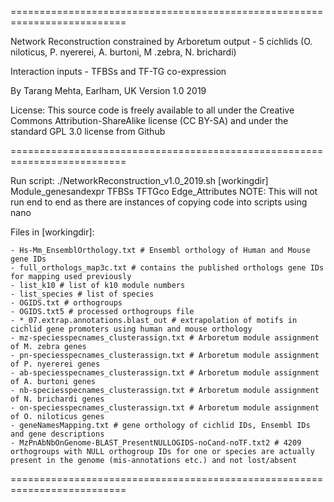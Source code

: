 ==========================================================================

Network Reconstruction constrained by Arboretum output - 5 cichlids (O. niloticus, P. nyererei, A. burtoni, M .zebra, N. brichardi)

Interaction inputs - TFBSs and TF-TG co-expression

By Tarang Mehta, Earlham, UK
Version 1.0 2019

License: 
This source code is freely available to all under the Creative Commons Attribution-ShareAlike license (CC BY-SA) and under the standard GPL 3.0 license from Github

==========================================================================

Run script: 
	./NetworkReconstruction_v1.0_2019.sh [workingdir] Module_genesandexpr TFBSs TFTGco Edge_Attributes
NOTE: This will not run end to end as there are instances of copying code into scripts using nano

Files in [workingdir]:

	- Hs-Mm_EnsemblOrthology.txt # Ensembl orthology of Human and Mouse gene IDs
	- full_orthologs_map3c.txt # contains the published orthologs gene IDs for mapping used previously
	- list_k10 # list of k10 module numbers
	- list_species # list of species
	- OGIDS.txt # orthogroups
	- OGIDS.txt5 # processed orthogroups file
	- *_07.extrap.annotations.blast_out # extrapolation of motifs in cichlid gene promoters using human and mouse orthology
	- mz-speciesspecnames_clusterassign.txt # Arboretum module assignment of M. zebra genes
	- pn-speciesspecnames_clusterassign.txt # Arboretum module assignment of P. nyererei genes
	- ab-speciesspecnames_clusterassign.txt # Arboretum module assignment of A. burtoni genes
	- nb-speciesspecnames_clusterassign.txt # Arboretum module assignment of N. brichardi genes
	- on-speciesspecnames_clusterassign.txt # Arboretum module assignment of O. niloticus genes
	- geneNamesMapping.txt # gene orthology of cichlid IDs, Ensembl IDs and gene descriptions
	- MzPnAbNbOnGenome-BLAST_PresentNULLOGIDS-noCand-noTF.txt2 # 4209 orthogroups with NULL orthogroup IDs for one or species are actually present in the genome (mis-annotations etc.) and not lost/absent


==========================================================================

